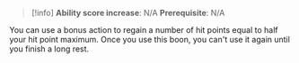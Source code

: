 >[!info]
>**Ability score increase**: N/A
>**Prerequisite**: N/A

You can use a bonus action to regain a number of hit points equal to half your hit point maximum. Once you use this boon, you can't use it again until you finish a long rest.